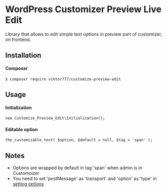 # WordPress Customizer Preview Live Edit

Library that allows to edit simple text options in preview part of customizer, on frontend.

## Installation

#### Composer

```
$ composer require viktor777/customize-preview-edit
```

## Usage

#### Initialization

```
new Customize_Preview_Edit\Initialization();
```

#### Editable option

```
the_customizable_text( $option, $default = null, $tag = 'span' );
```

## Notes

* Options are wrapped by default in tag 'span' when admin is in Customoizer
* You need to set 'postMessage' as 'transport' and 'option' as 'type' in [setting options](https://developer.wordpress.org/themes/advanced-topics/customizer-api/#settings)